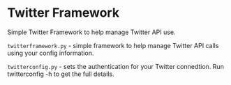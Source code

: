 # Twitter Framework
Simple Twitter Framework to help manage Twitter API use.


`twitterframework.py` - simple framework to help manage Twitter API calls using your config information. 

`twitterconfig.py` - sets the authentication for your Twitter connedtion.  Run twitterconfig -h to get the full details.
